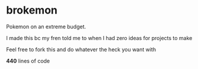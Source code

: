# brokemon
Pokemon on an extreme budget.

I made this bc my fren told me to when I had zero ideas for projects to make

Feel free to fork this and do whatever the heck you want with

**440** lines of code
